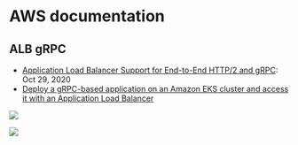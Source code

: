 # AWS documentation

## ALB gRPC

- [Application Load Balancer Support for End-to-End HTTP/2 and gRPC](https://aws.amazon.com/ko/blogs/aws/new-application-load-balancer-support-for-end-to-end-http-2-and-grpc/): Oct 29, 2020
- [Deploy a gRPC-based application on an Amazon EKS cluster and access it with an Application Load Balancer](https://docs.aws.amazon.com/prescriptive-guidance/latest/patterns/deploy-a-grpc-based-application-on-an-amazon-eks-cluster-and-access-it-with-an-application-load-balancer.html)

![](https://docs.aws.amazon.com/ko_kr/prescriptive-guidance/latest/patterns/images/pattern-img/abf727c1-ff8b-43a7-923f-bce825d1b459/images/281936fa-bc43-4b4e-a343-ba1eab97df38.png)

![](https://d2908q01vomqb2.cloudfront.net/da4b9237bacccdf19c0760cab7aec4a8359010b0/2020/10/09/aws-alb-grpc-routing-1-1024x544.png)
